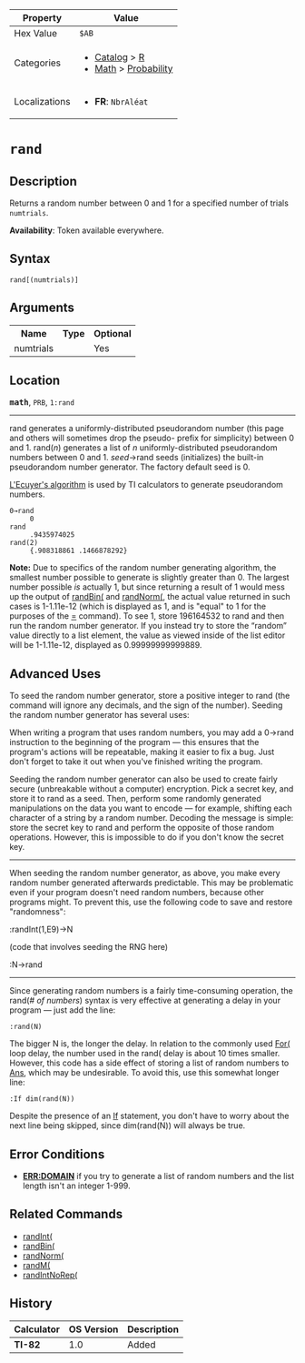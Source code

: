 | Property      | Value |
|---------------|-------|
| Hex Value     | `$AB`|
| Categories    | <ul><li>[Catalog](<../categories/Catalog.md>) > [R](<../categories/Catalog.md#R>)</li><li>[Math](<../categories/Math.md>) > [Probability](<../categories/Math.md#Probability>)</li></ul> |
| Localizations | <ul><li><b>FR</b>: `NbrAléat`</li></ul> |

# `rand`

## Description
Returns a random number between 0 and 1 for a specified number of trials `numtrials`.


<b>Availability</b>: Token available everywhere.

## Syntax
`rand[(numtrials)]`

## Arguments
<table>
<tr><th>Name</th><th>Type</th><th>Optional</th></tr>

<tr><td>numtrials</td><td></td><td>Yes</td></tr>

</table>

## Location
<tt><kbd><b>math</b></kbd></tt>, `PRB`, `1:rand`
<hr>

rand generates a uniformly-distributed pseudorandom number (this page and others will sometimes drop the pseudo- prefix for simplicity) between 0 and 1. rand(_n_) generates a list of _n_ uniformly-distributed pseudorandom numbers between 0 and 1. _seed_→rand seeds (initializes) the built-in pseudorandom number generator. The factory default seed is 0.

[L'Ecuyer's algorithm](http://webhome.csc.uvic.ca/~wkui/Courses/CSC446/CLCG.pdf) is used by TI calculators to generate pseudorandom numbers.

```ti-basic
0→rand
     0
rand
     .9435974025
rand(2)
     {.908318861 .1466878292}
```

**Note:** Due to specifics of the random number generating algorithm, the smallest number possible to generate is slightly greater than 0. The largest number possible _is_ actually 1, but since returning a result of 1 would mess up the output of [randBin(](/randbin) and [randNorm(](/randnorm), the actual value returned in such cases is 1-1.11e-12 (which is displayed as 1, and is "equal" to 1 for the purposes of the [=](/equal) command). To see 1, store 196164532 to rand and then run the random number generator. If you instead try to store the “random” value directly to a list element, the value as viewed inside of the list editor will be 1-1.11e-12, displayed as 0.99999999999889.

## Advanced Uses

To seed the random number generator, store a positive integer to rand (the command will ignore any decimals, and the sign of the number). Seeding the random number generator has several uses:

When writing a program that uses random numbers, you may add a 0→rand instruction to the beginning of the program — this ensures that the program's actions will be repeatable, making it easier to fix a bug. Just don't forget to take it out when you've finished writing the program.

Seeding the random number generator can also be used to create fairly secure (unbreakable without a computer) encryption. Pick a secret key, and store it to rand as a seed. Then, perform some randomly generated manipulations on the data you want to encode — for example, shifting each character of a string by a random number. Decoding the message is simple: store the secret key to rand and perform the opposite of those random operations. However, this is impossible to do if you don't know the secret key.

* * *

When seeding the random number generator, as above, you make every random number generated afterwards predictable. This may be problematic even if your program doesn't need random numbers, because other programs might. To prevent this, use the following code to save and restore "randomness":

:randInt(1,E9)→N

(code that involves seeding the RNG here)

:N→rand

* * *

Since generating random numbers is a fairly time-consuming operation, the rand(_# of numbers_) syntax is very effective at generating a delay in your program — just add the line:

```ti-basic
:rand(N)
```

  
The bigger N is, the longer the delay. In relation to the commonly used [For(](/for) loop delay, the number used in the rand( delay is about 10 times smaller. However, this code has a side effect of storing a list of random numbers to [Ans](/ans), which may be undesirable. To avoid this, use this somewhat longer line:

```ti-basic
:If dim(rand(N))
```

  
Despite the presence of an [If](/if) statement, you don't have to worry about the next line being skipped, since dim(rand(N)) will always be true.

## Error Conditions

*   **[ERR:DOMAIN](/errors#domain)** if you try to generate a list of random numbers and the list length isn't an integer 1-999.

## Related Commands

*   [randInt(](/randint)
*   [randBin(](/randbin)
*   [randNorm(](/randnorm)
*   [randM(](/randm)
*   [randIntNoRep(](/randintnorep)

## History
| Calculator | OS Version | Description |
|------------|------------|-------------|
| <b>TI-82</b> | 1.0 | Added |


